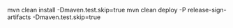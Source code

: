 mvn clean install -Dmaven.test.skip=true
mvn clean deploy -P release-sign-artifacts -Dmaven.test.skip=true
